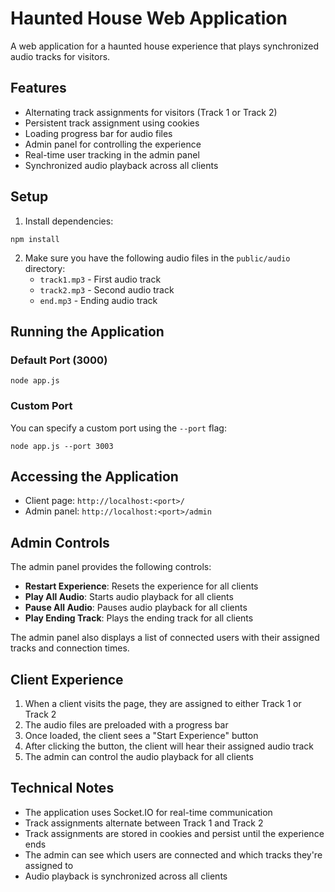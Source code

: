 # Haunted House Web Application

A web application for a haunted house experience that plays synchronized audio tracks for visitors.

## Features

- Alternating track assignments for visitors (Track 1 or Track 2)
- Persistent track assignment using cookies
- Loading progress bar for audio files
- Admin panel for controlling the experience
- Real-time user tracking in the admin panel
- Synchronized audio playback across all clients

## Setup

1. Install dependencies:
```
npm install
```

2. Make sure you have the following audio files in the `public/audio` directory:
   - `track1.mp3` - First audio track
   - `track2.mp3` - Second audio track
   - `end.mp3` - Ending audio track

## Running the Application

### Default Port (3000)

```
node app.js
```

### Custom Port

You can specify a custom port using the `--port` flag:

```
node app.js --port 3003
```

## Accessing the Application

- Client page: `http://localhost:<port>/`
- Admin panel: `http://localhost:<port>/admin`

## Admin Controls

The admin panel provides the following controls:

- **Restart Experience**: Resets the experience for all clients
- **Play All Audio**: Starts audio playback for all clients
- **Pause All Audio**: Pauses audio playback for all clients
- **Play Ending Track**: Plays the ending track for all clients

The admin panel also displays a list of connected users with their assigned tracks and connection times.

## Client Experience

1. When a client visits the page, they are assigned to either Track 1 or Track 2
2. The audio files are preloaded with a progress bar
3. Once loaded, the client sees a "Start Experience" button
4. After clicking the button, the client will hear their assigned audio track
5. The admin can control the audio playback for all clients

## Technical Notes

- The application uses Socket.IO for real-time communication
- Track assignments alternate between Track 1 and Track 2
- Track assignments are stored in cookies and persist until the experience ends
- The admin can see which users are connected and which tracks they're assigned to
- Audio playback is synchronized across all clients 